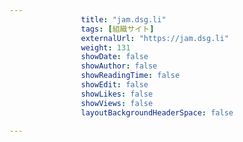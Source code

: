 ---
                title: "jam.dsg.li"
                tags: [組織サイト]
                externalUrl: "https://jam.dsg.li"
                weight: 131
                showDate: false
                showAuthor: false
                showReadingTime: false
                showEdit: false
                showLikes: false
                showViews: false
                layoutBackgroundHeaderSpace: false
                ---

